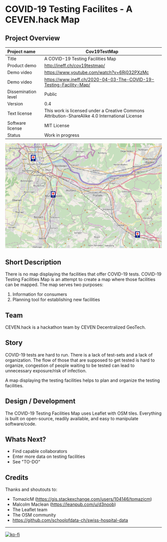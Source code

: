 # COVID-19 Testing Facilites - A CEVEN.hack Map

## Project Overview

| Project name        | Cov19TestMap                                                 |
| :------------------ | ------------------------------------------------------------ |
| Title               | A COVID-19 Testing Facilities Map                            |
| Product demo        | http://ineff.ch/cov19testmap/                                |
| Demo video          | https://www.youtube.com/watch?v=6Rj032PXzMc                  |
| Demo video          | https://www.ineff.ch/2020-04-03-The-COVID-19-Testing-Facility-Map/                  |
| Dissemination level | Public                                                       |
| Version             | 0.4                                                          |
| Text license        | This work is licensed under a Creative Commons Attribution-ShareAlike 4.0 International License |
| Software license    | MIT License                                                  |
| Status              | Work in progress                                              |

![Screenshot Map](img/screener_map.png)

## Short Description

There is no map displaying the facilities that offer COVID-19 tests. COVID-19 Testing Facilities Map is an attempt to create a map where those facilities can be mapped. The map serves two purposes:

1. Information for consumers
2. Planning tool for establishing new facilities

## Team 

CEVEN.hack is a hackathon team by CEVEN Decentralized GeoTech. 

## Story

COVID-19 tests are hard to run. There is a lack of test-sets and a lack of organization. The flow of those that are supposed to get tested is hard to organize, congestion of people waiting to be tested can lead to unnecessary exposure/risk of infection.

A map displaying the testing facilities helps to plan and organize the testing facilities. 

## Design / Development

The COVID-19 Testing Facilities Map uses Leaflet with OSM tiles. Everything is built on open-source, readily available, and easy to manipulate software/code.

## Whats Next?

- Find capable collaborators
- Enter more data on testing facilities
- See "TO-DO"

## Credits

Thanks and shoutouts to:

- TomazicM (https://gis.stackexchange.com/users/104146/tomazicm) 
- Malcolm Maclean (https://leanpub.com/u/d3noob)
- The Leaflet team
- The OSM community
- https://github.com/schoolofdata-ch/swiss-hospital-data

------

[![ko-fi](https://www.ko-fi.com/img/githubbutton_sm.svg)](https://ko-fi.com/H2H21K2BH)

